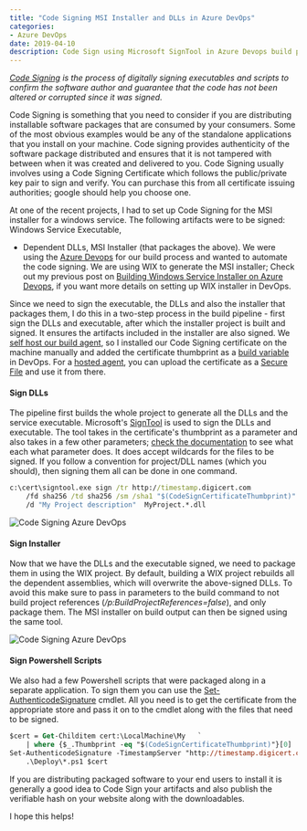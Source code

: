 ```yaml
---
title: "Code Signing MSI Installer and DLLs in Azure DevOps"
categories: 
- Azure DevOps
date: 2019-04-10
description: Code Sign using Microsoft SignTool in Azure Devops build pipeline.
---
```


*[Code Signing](https://en.wikipedia.org/wiki/Code_signing) is the process of digitally signing executables and scripts to confirm the software author and guarantee that the code has not been altered or corrupted since it was signed.*

Code Signing is something that you need to consider if you are distributing installable software packages that are consumed by your consumers. Some of the most obvious examples would be any of the standalone applications that you install on your machine. Code signing provides authenticity of the software package distributed and ensures that it is not tampered with between when it was created and delivered to you. Code Signing usually involves using a Code Signing Certificate which follows the public/private key pair to sign and verify. You can purchase this from all certificate issuing authorities; google should help you choose one. 

At one of the recent projects, I had to set up Code Signing for the MSI installer for a windows service. The following artifacts were to be signed: Windows Service Executable, 
- Dependent DLLs, MSI Installer (that packages the above). We were using the [Azure Devops](https://azure.microsoft.com/en-au/services/devops/) for our build process and wanted to automate the code signing. We are using WIX to generate the MSI installer; Check out my previous post on [Building Windows Service Installer on Azure Devops](https://www.rahulpnath.com/blog/building-windows-service-installer-on-azure-devops/), if you want more details on setting up WIX installer in DevOps. 

Since we need to sign the executable, the DLLs and also the installer that packages them, I do this in a two-step process in the build pipeline - first sign the DLLs and executable, after which the installer project is built and signed. It ensures the artifacts included in the installer are also signed. We [self host our build agent](https://docs.microsoft.com/en-us/azure/devops/pipelines/agents/agents?view=azure-devops#install), so I installed our Code Signing certificate on the machine manually and added the certificate thumbprint as a [build variable](https://docs.microsoft.com/en-us/azure/devops/pipelines/process/variables?view=azure-devops&tabs=designer%2Cbatch) in DevOps. For a [hosted agent](https://docs.microsoft.com/en-us/azure/devops/pipelines/agents/hosted?view=azure-devops&tabs=yaml), you can upload the certificate as a [Secure File](https://docs.microsoft.com/en-us/azure/devops/pipelines/library/secure-files?view=azure-devops) and use it from there.

#### Sign DLLs
The pipeline first builds the whole project to generate all the DLLs and the service executable. Microsoft's [SignTool](https://docs.microsoft.com/en-us/windows/desktop/seccrypto/signtool) is used to sign the DLLs and executable. The tool takes in the certificate's thumbprint as a parameter and also takes in a few other parameters; [check the documentation](https://docs.microsoft.com/en-us/windows/desktop/seccrypto/signtool) to see what each what parameter does. It does accept wildcards for the files to be signed. If you follow a convention for project/DLL names (which you should), then signing them all can be done in one command.

``` cmd
c:\cert\signtool.exe sign /tr http://timestamp.digicert.com 
    /fd sha256 /td sha256 /sm /sha1 "$(CodeSignCertificateThumbprint)" 
    /d "My Project description"  MyProject.*.dll
```

![Code Signing Azure DevOps](/images/code_sign_azure_devops.jpg)

#### Sign Installer

Now that we have the DLLs and the executable signed, we need to package them in using the WIX project. By default, building a WIX project rebuilds all the dependent assemblies, which will overwrite the above-signed DLLs. To avoid this make sure to pass in parameters to the build command to not build project references (*/p:BuildProjectReferences=false*), and only package them. The MSI installer on build output can then be signed using the same tool.

![Code Signing Azure DevOps](/images/code_sign_azure_devops_installer.jpg)

#### Sign Powershell Scripts

We also had a few Powershell scripts that were packaged along in a separate application. To sign them you can use the [Set-AuthenticodeSignature](https://docs.microsoft.com/en-us/powershell/module/microsoft.powershell.security/set-authenticodesignature?view=powershell-6) cmdlet. All you need is to get the certificate from the appropriate store and pass it on to the cmdlet along with the files that need to be signed.

``` ps
$cert = Get-Childitem cert:\LocalMachine\My   `
    | where {$_.Thumbprint -eq "$(CodeSignCertificateThumbprint)"}[0]
Set-AuthenticodeSignature -TimestampServer "http://timestamp.digicert.com" `
    .\Deploy\*.ps1 $cert 
```

If you are distributing packaged software to your end users to install it is generally a good idea to Code Sign your artifacts and also publish the verifiable hash on your website along with the downloadables. 

I hope this helps!